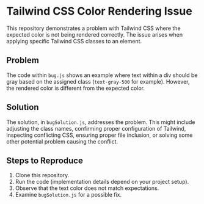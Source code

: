 # Tailwind CSS Color Rendering Issue

This repository demonstrates a problem with Tailwind CSS where the expected color is not being rendered correctly. The issue arises when applying specific Tailwind CSS classes to an element.

## Problem

The code within `bug.js` shows an example where text within a div should be gray based on the assigned class (`text-gray-500` for example). However, the rendered color is different from the expected color. 

## Solution

The solution, in `bugSolution.js`, addresses the problem. This might include adjusting the class names, confirming proper configuration of Tailwind, inspecting conflicting CSS, ensuring proper file inclusion, or solving some other potential problem causing the conflict.

## Steps to Reproduce

1. Clone this repository.
2. Run the code (implementation details depend on your project setup).
3. Observe that the text color does not match expectations. 
4. Examine `bugSolution.js` for a possible fix.